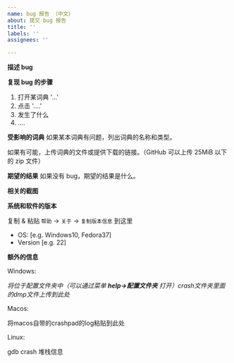 ```yaml
---
name: bug 报告 （中文）
about: 提交 bug 报告
title: ''
labels: ''
assignees: ''

---
```


**描述 bug**

**复现 bug 的步骤**
1. 打开某词典 '...'
2. 点击 '....'
3. 发生了什么
4. ....

**受影响的词典**
如果某本词典有问题，列出词典的名称和类型。

如果有可能，上传词典的文件或提供下载的链接。（GitHub 可以上传 25MiB 以下的 zip 文件）

**期望的结果**
如果没有 bug，期望的结果是什么。

**相关的截图**

**系统和软件的版本**

复制 & 粘贴 `帮助` -> `关于` -> `复制版本信息` 到这里

- OS: [e.g. Windows10,  Fedora37]
- Version [e.g. 22]

**额外的信息**

Windows:

 _将位于配置文件夹中（可以通过菜单  **help->配置文件夹** 打开）crash文件夹里面的dmp文件上传到此处_

Macos:

将macos自带的crashpad的log粘贴到此处

Linux:

gdb crash 堆栈信息